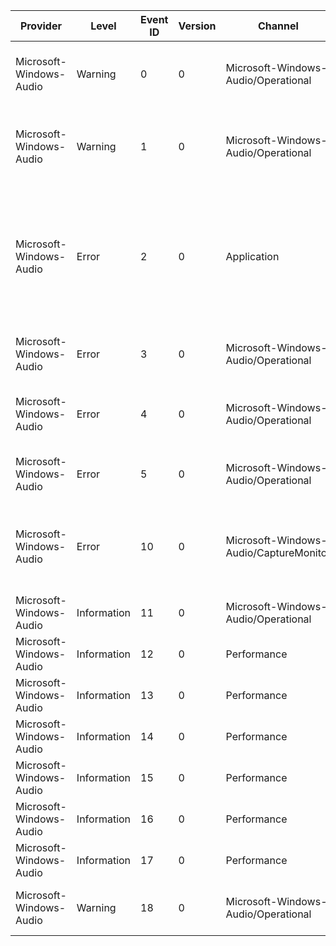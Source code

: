 Provider                 |  Level        |  Event ID  |  Version  |  Channel                                 |  Task                           |  Opcode  |  Keyword  |  Message
-------------------------|---------------|------------|-----------|------------------------------------------|---------------------------------|----------|-----------|-------------------------------------------------------------------------------------------------------------------------------------------------------------------------------------------------------------------------------------------------------------------------------------------------------------------------------------------------------------------------------------------------------------------------------------------------------------------------------------------------------------------------------------------------------------
Microsoft-Windows-Audio  |  Warning      |  0         |  0        |  Microsoft-Windows-Audio/Operational     |                                 |          |           |  Windows Audio encountered an error while processing a device event.                    Event ID     : 0x{Event} ({EventName})                     Failure Code : 0x{hr}
Microsoft-Windows-Audio  |  Warning      |  1         |  0        |  Microsoft-Windows-Audio/Operational     |                                 |          |           |  Windows Audio encountered an error while processing a device event.                    DeviceEventType : 0x{DeviceEventType} ({DeviceEventTypeName})                     Failure Code    : 0x{hr}
Microsoft-Windows-Audio  |  Error        |  2         |  0        |  Application                             |                                 |          |           |  Windows Audio failed during a call to SetServiceStatus.                    Service Type               : 0x{dwServiceType}                     Current State              : 0x{dwCurrentState}                     Controls Accepted          : 0x{dwControlsAccepted}                     Win32 Exit Code            : 0x{dwWin32ExitCode}                     Service Specific Exit Code : 0x{dwServiceSpecificExitCode}                     Check Point                : 0x{dwCheckPoint}                     Wait Hint                  : 0x{dwWaitHint}
Microsoft-Windows-Audio  |  Error        |  3         |  0        |  Microsoft-Windows-Audio/Operational     |                                 |          |           |  Windows Audio failed to start the {szSubsystemName} subsystem.                    Subsystem Failure Code     : 0x{dwSubsystemFailureCode}
Microsoft-Windows-Audio  |  Error        |  4         |  0        |  Microsoft-Windows-Audio/Operational     |                                 |          |           |  The Windows Audio Device Graph Isolation process (audiodg.exe) has terminated unexpectedly.                    Process Exit Code     : 0x{dwAudioDgTerminationCode}
Microsoft-Windows-Audio  |  Error        |  5         |  0        |  Microsoft-Windows-Audio/Operational     |                                 |          |           |  The Windows Audio Device Graph Isolation process (audiodg.exe) could not be started.                    Error Code     : 0x{dwAudioDgStartupFailureCode}
Microsoft-Windows-Audio  |  Error        |  10        |  0        |  Microsoft-Windows-Audio/CaptureMonitor  |                                 |          |           |  The Capture Monitor has failed to restart the capture monitor between {szInputEndpointName} and {szOutputEndpointName}  {dwRestartCount} times.                  The capture monitor will no longer attempt to start this monitor.
Microsoft-Windows-Audio  |  Information  |  11        |  0        |  Microsoft-Windows-Audio/Operational     |                                 |          |           |  StreamFlags {dwAudioSrvStreamFlags}
Microsoft-Windows-Audio  |  Information  |  12        |  0        |  Performance                             |  AudioPerf_Task_LaunchAudioDG   |  Start   |           |
Microsoft-Windows-Audio  |  Information  |  13        |  0        |  Performance                             |  AudioPerf_Task_LaunchAudioDG   |  Stop    |           |
Microsoft-Windows-Audio  |  Information  |  14        |  0        |  Performance                             |  AudioPerf_Task_EndpointVolume  |  Start   |           |
Microsoft-Windows-Audio  |  Information  |  15        |  0        |  Performance                             |  AudioPerf_Task_EndpointVolume  |  Stop    |           |
Microsoft-Windows-Audio  |  Information  |  16        |  0        |  Performance                             |  AudioPerf_Task_SessionAPI      |  Start   |           |
Microsoft-Windows-Audio  |  Information  |  17        |  0        |  Performance                             |  AudioPerf_Task_SessionAPI      |  Stop    |           |
Microsoft-Windows-Audio  |  Warning      |  18        |  0        |  Microsoft-Windows-Audio/Operational     |                                 |          |           |  Windows Audio Device Graph glitch threshold count exceeded                               Count   : 0x{dwAudioDgTerminationCode}